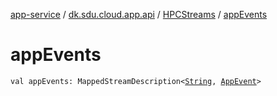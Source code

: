 [app-service](../../index.md) / [dk.sdu.cloud.app.api](../index.md) / [HPCStreams](index.md) / [appEvents](./app-events.md)

# appEvents

`val appEvents: MappedStreamDescription<`[`String`](https://kotlinlang.org/api/latest/jvm/stdlib/kotlin/-string/index.html)`, `[`AppEvent`](../-app-event/index.md)`>`